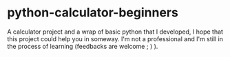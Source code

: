 # python-calculator-beginners
A calculator project and a wrap of basic python that I developed, I hope that this project could help you in someway. I'm not a professional and I'm still in the process of learning  (feedbacks are welcome ; ) ).
